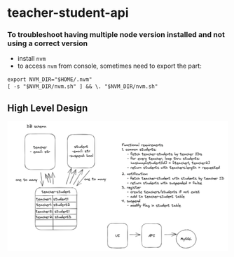 # teacher-student-api


### To troubleshoot having multiple node version installed and not using a correct version
- install `nvm`
- to access `nvm` from console, sometimes need to export the part:
```
export NVM_DIR="$HOME/.nvm"
[ -s "$NVM_DIR/nvm.sh" ] && \. "$NVM_DIR/nvm.sh"
```

## High Level Design
![design](./design.png)
